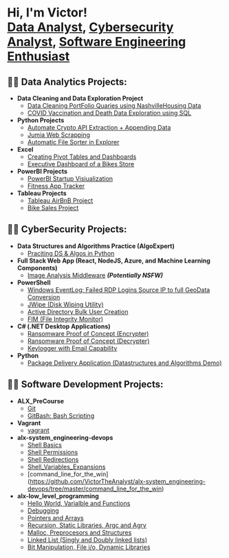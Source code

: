 <h1>Hi, I'm Victor! <br/> <a href="https://github.com/vdavidanalyst/PortfolioProjects">Data Analyst</a>, <a href="https://www.linkedin.com/in/victor-david-sarkibaka-5b7480248">Cybersecurity Analyst</a>, <a href=" ">Software Engineering Enthusiast</a></h1>


<h2>👨‍💻 Data Analytics Projects:</h2>

- <b>Data Cleaning and Data Exploration Project</b>
  - [Data Cleaning PortFolio Quaries using NashvilleHousing Data](https://github.com/vdavidanalyst/PortfolioProjects/blob/main/Data%20Cleaning%20PortFolio%20Project%20Quaries.sql)
  - [COVID Vaccination and Death Data Exploration using SQL](https://github.com/vdavidanalyst/PortfolioProjects)
- <b>Python Projects</b>
  - [Automate Crypto API Extraction + Appending Data](https://github.com/vdavidanalyst/PortfolioProjects/blob/main/Automate%20API%20Extraction%20%2B%20Appending%20Data%20%2B%20Extra%20--%20Project.ipynb)
  - [Jumia Web Scrapping](https://github.com/vdavidanalyst/PortfolioProjects/blob/main/jumiaWebScrappingProject.ipynb)
  - [Automatic File Sorter in Explorer](https://github.com/vdavidanalyst/PortfolioProjects/blob/main/Automatic%20File%20Sorter%20in%20File%20Explorer.ipynb)
- <b>Excel</b>
  - [Creating Pivot Tables and Dashboards](https://github.com/vdavidanalyst/PortfolioProjects)
  - [Executive Dashboard of a Bikes Store](https://github.com/vdavidanalyst/PortfolioProjects/blob/main/BikeStores_Executive_Dashboard_Project.xlsx)
- <b>PowerBI Projects</b>
  - [PowerBI Startup Visiualization](https://github.com/vdavidanalyst/PortfolioProjects/blob/main/PowerBI_Project.pbix)
  - [Fitness App Tracker](https://github.com/vdavidanalyst/PortfolioProjects/blob/main/fitness_tracker_app_design.pbix)
- <b>Tableau Projects</b>
  - [Tableau AirBnB Project](https://github.com/vdavidanalyst/PortfolioProjects/blob/main/AirBnB%20Full%20Project.twbx)
  - [Bike Sales Project](https://github.com/vdavidanalyst/PortfolioProjects/blob/main/Bike_Sales_Visualization.twbx)




<h2>👨‍💻 CyberSecurity Projects:</h2>

- <b>Data Structures and Algorithms Practice (AlgoExpert)</b>
  - [Praciting DS & Algos in Python](https://github.com/joshmadakor1/Algorithms-Practice)
- <b>Full Stack Web App (React, NodeJS, Azure, and Machine Learning Components)</b>
  - [Image Analysis Middleware](https://github.com/joshmadakor1/4chan-Image-Analysis-Middleware-C964) <b><i>(Potentially NSFW)</b></i>
- <b>PowerShell</b>
  - [Windows EventLog: Failed RDP Logins Source IP to full GeoData Conversion](https://github.com/joshmadakor1/Sentinel-Lab)
  - [JWipe (Disk Wiping Utility)](https://github.com/joshmadakor1/Jwipe.PowerShell)
  - [Active Directory Bulk User Creation](https://github.com/joshmadakor1/AD_PS)
  - [FIM (File Integrity Monitor)](https://github.com/joshmadakor1/PowerShell-Integrity-FIM)
- <b>C# (.NET Desktop Applications)</b>
  - [Ransomware Proof of Concept (Encrypter)](https://github.com/joshmadakor1/EncrypterPOC)
  - [Ransomware Proof of Concept (Decrypter)](https://github.com/joshmadakor1/DecrypterPOC)
  - [Keylogger with Email Capability](https://github.com/joshmadakor1/Key-Logger-With-Email)
- <b>Python</b>
  - [Package Delivery Application (Datastructures and Algorithms Demo)](https://github.com/joshmadakor1/Package-Delivery-Pathfinding-Algorithm)


<h2>👨‍💻 Software Development Projects:</h2>

- <b>ALX_PreCourse</b>
  - [Git](https://github.com/VictorTheAnalyst/alx-pre_course) 
  - [GitBash: Bash Scripting](https://github.com/VictorTheAnalyst/alx-zero_day)
- <b>Vagrant</b>
  - [vagrant](https://github.com/VictorTheAnalyst/alx-zero_day)
- <b>alx-system_engineering-devops</b>
  - [Shell Basics](https://github.com/VictorTheAnalyst/alx-system_engineering-devops/tree/master/0x00-shell_basics)
  - [Shell Permissions](https://github.com/VictorTheAnalyst/alx-system_engineering-devops/tree/master/0x01-shell_permissions)
  - [Shell Redirections](https://github.com/VictorTheAnalyst/alx-system_engineering-devops/tree/master/0x02-shell_redirections)
  - [Shell_Variables_Expansions](https://github.com/VictorTheAnalyst/alx-system_engineering-devops/tree/master/0x03-shell_variables_expansions)
  - [command_line_for_the_win] (https://github.com/VictorTheAnalyst/alx-system_engineering-devops/tree/master/command_line_for_the_win)
- <b>alx-low_level_programming</b>
  - [Hello World, Varialble and Functions](https://github.com/VictorTheAnalyst/alx-low_level_programming)
  - [Debugging](https://github.com/VictorTheAnalyst/alx-low_level_programming)
  - [Pointers and Arrays](https://github.com/VictorTheAnalyst/alx-low_level_programming)
  - [Recursion, Static Libraries, Argc and Agrv](https://github.com/VictorTheAnalyst/alx-low_level_programming)
  - [Malloc, Preprocesors and Structures](https://github.com/VictorTheAnalyst/alx-low_level_programming)
  - [Linked List (Singly and Doubly linked lists)](https://github.com/VictorTheAnalyst/alx-low_level_programming)
  - [Bit Manipulation, File i/o, Dynamic Libraries](https://github.com/VictorTheAnalyst/alx-low_level_programming)



[linkedin]: https://https://www.linkedin.com/in/victor-david-sarkibaka-5b7480248

<!--
**** is a ✨ _special_ ✨ repository because its `README.md` (this file) appears on your GitHub profile.

Here are some ideas to get you started:

- 🔭 I’m currently working on ...
- 🌱 I’m currently learning ...
- 👯 I’m looking to collaborate on ...
- 🤔 I’m looking for help with ...
- 💬 Ask me about ...
- 📫 How to reach me: ...
- 😄 Pronouns: ...
- ⚡ Fun fact: ...
-->
